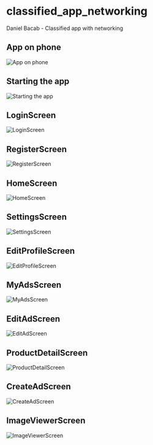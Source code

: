 # classified_app_networking
Daniel Bacab - Classified app with networking

## App on phone
![App on phone](./screenshots/0.png)
## Starting the app
![Starting the app](./screenshots/1_starting.png)
## LoginScreen
![LoginScreen](./screenshots/2_LoginScreen.jpg)
## RegisterScreen
![RegisterScreen](./screenshots/3_RegisterScreen.jpg)
## HomeScreen
![HomeScreen](./screenshots/4_HomeScreen.jpg)
## SettingsScreen
![SettingsScreen](./screenshots/5_SettingsScreen.jpg)
## EditProfileScreen
![EditProfileScreen](./screenshots/6_EditProfileScreen.jpg)
## MyAdsScreen
![MyAdsScreen](./screenshots/7_MyAdsScreen.jpg)
## EditAdScreen
![EditAdScreen](./screenshots/8_EditAdScreen.jpg)
## ProductDetailScreen
![ProductDetailScreen](./screenshots/9_ProductDetailScreen.jpg)
## CreateAdScreen
![CreateAdScreen](./screenshots/10_CreateAdScreen.jpg)
## ImageViewerScreen
![ImageViewerScreen](./screenshots/11_ImageViewerScreen.jpg
)